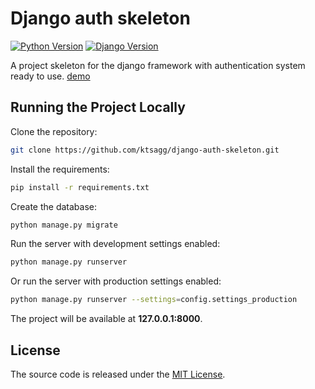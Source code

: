 # Django auth skeleton

[![Python Version](https://img.shields.io/badge/python-3.6-brightgreen.svg)](https://python.org)
[![Django Version](https://img.shields.io/badge/django-2.0-brightgreen.svg)](https://djangoproject.com)

A project skeleton for the django framework with authentication system ready to use. [demo](http://ktsagg.pythonanywhere.com/)

## Running the Project Locally

Clone the repository:

```bash
git clone https://github.com/ktsagg/django-auth-skeleton.git
```

Install the requirements:

```bash
pip install -r requirements.txt
```

Create the database:

```bash
python manage.py migrate
```

Run the server with development settings enabled:

```bash
python manage.py runserver
```

Or run the server with production settings enabled:

```bash
python manage.py runserver --settings=config.settings_production
```

The project will be available at **127.0.0.1:8000**.

## License

The source code is released under the [MIT License](https://github.com/ktsagg/django-auth-skeleton/blob/master/LICENSE).
